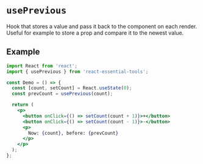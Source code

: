 # `usePrevious`

Hook that stores a value and pass it back to the component on each render.
Useful for example to store a prop and compare it to the newest value.

## Example

```jsx
import React from 'react';
import { usePrevious } from 'react-essential-tools';

const Demo = () => {
  const [count, setCount] = React.useState(0);
  const prevCount = usePrevious(count);

  return (
    <p>
      <button onClick={() => setCount(count + 1)}>+</button>
      <button onClick={() => setCount(count - 1)}>-</button>
      <p>
        Now: {count}, before: {prevCount}
      </p>
    </p>
  );
};
```
